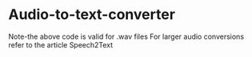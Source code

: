 # Audio-to-text-converter
Note-the above code is valid for .wav files
For larger audio conversions refer to the article Speech2Text
